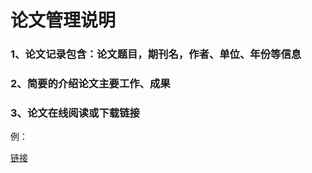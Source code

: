 # 论文管理说明
### 1、论文记录包含：论文题目，期刊名，作者、单位、年份等信息
### 2、简要的介绍论文主要工作、成果
### 3、论文在线阅读或下载链接

例：


[链接](http://jianshu.com)

